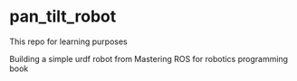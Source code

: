 # pan_tilt_robot

This repo for learning purposes

Building a simple urdf robot from Mastering ROS for robotics programming book 
